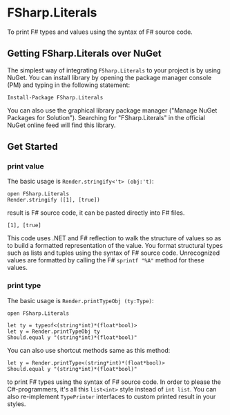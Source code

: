 # FSharp.Literals

To print F# types and values using the syntax of F# source code.


## Getting FSharp.Literals over NuGet

The simplest way of integrating `FSharp.Literals` to your project is by using NuGet. You can install library by opening the package manager console (PM) and typing in the following statement:

```
Install-Package FSharp.Literals
```

You can also use the graphical library package manager ("Manage NuGet Packages for Solution"). Searching for "FSharp.Literals" in the official NuGet online feed will find this library.

## Get Started

### print value

The basic usage is `Render.stringify<'t> (obj:'t)`:

```F#
open FSharp.Literals
Render.stringify ([1], [true])
```

result is F# source code, it can be pasted directly into F# files.

```F#
[1], [true]
```

This code uses .NET and F# reflection to walk the structure of values so as to build a formatted representation of the value. You format structural types such as lists and tuples using the syntax of F# source code. Unrecognized values are formatted by calling the F# `sprintf "%A"` method for these values.

### print type

The basic usage is `Render.printTypeObj (ty:Type)`:

```F#
open FSharp.Literals

let ty = typeof<(string*int)*(float*bool)>
let y = Render.printTypeObj ty
Should.equal y "(string*int)*(float*bool)"

```

You can also use shortcut methods same as this method:

```F#
let y = Render.printType<(string*int)*(float*bool)>
Should.equal y "(string*int)*(float*bool)"
```

to print F# types using the syntax of F# source code. In order to please the C#-programmers, it's all this `list<int>` style instead of `int list`. You can also re-implement `TypePrinter` interfaces to custom printed result in your styles.